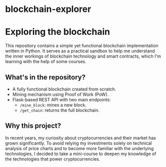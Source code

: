 # blockchain-explorer

# Exploring the blockchain

This repository contains a simple yet functional blockchain implementation written in Python. It serves as a practical sandbox to help me understand the inner workings of blockchain technology and smart contracts, which I'm learning with the help of some courses.

## What's in the repository?

- A fully functional blockchain created from scratch.
- Mining mechanism using Proof of Work (PoW).
- Flask-based REST API with two main endpoints:
  - `/mine_block`: mines a new block.
  - `/get_chain`: returns the full blockchain.


## Why this project?

In recent years, my curiosity about cryptocurrencies and their market has grown significantly. To avoid relying my investments solely on technical analysis of price charts and to become more familiar with the underlying technologies, I decided to take a mini-course to deepen my knowledge of the technologies that power cryptocurrencies.

